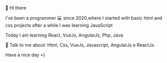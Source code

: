 👋 Hi there 


I've been a programmer  💻  since 2020,where I started with basic html and css projects
after a while I was learning JavaScript

Today I am learning React, VueJs, AngularJs, Php, Java

💬  Talk to me about: Html, Css, VueJs, Javascript, AngularJs e ReactJs.

Have a nice day =)

